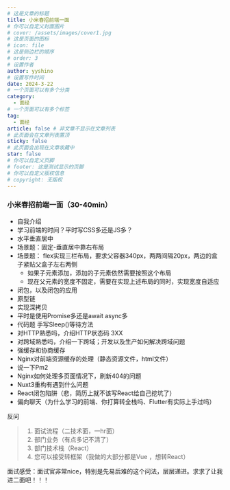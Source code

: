 ```yaml
---
# 这是文章的标题
title: 小米春招前端一面
# 你可以自定义封面图片
# cover: /assets/images/cover1.jpg
# 这是页面的图标
# icon: file
# 这是侧边栏的顺序
# order: 3
# 设置作者
author: yyshino
# 设置写作时间
date: 2024-3-22
# 一个页面可以有多个分类
category:
  - 面经
# 一个页面可以有多个标签
tag:
  - 面经
article: false # 非文章不显示在文章列表
# 此页面会在文章列表置顶
sticky: false
# 此页面会出现在文章收藏中
star: false
# 你可以自定义页脚
# footer: 这是测试显示的页脚
# 你可以自定义版权信息
# copyright: 无版权
---
```


### 小米春招前端一面（30-40min）



- 自我介绍
- 学习前端的时间？平时写CSS多还是JS多？
- 水平垂直居中
- 场景题：固定-垂直居中靠右布局
- 场景题： flex实现三栏布局，要求父容器340px，两两间隔20px，两边的盒子紧贴父盒子左右两侧 
  - 如果子元素添加，添加的子元素依然需要按照这个布局
  - 现在父元素的宽度不固定，需要在实现上述布局的同时，实现宽度自适应
- 闭包，以及闭包的应用
- 原型链
- 实现深拷贝
- 平时是使用Promise多还是await async多
- 代码题 手写Sleep()等待方法
- 对HTTP熟悉吗，介绍HTTP状态码 3XX
- 对跨域熟悉吗，介绍一下跨域；开发以及生产如何解决跨域问题
- 强缓存和协商缓存
- Nginx对前端资源缓存的处理（静态资源文件，html文件）
- 说一下Pm2
- Nginx如何处理多页面情况下，刷新404的问题
- Nuxt3重构有遇到什么问题
- React闭包陷阱（悲，简历上就不该写React给自己挖坑了）
- 偏向聊天（为什么学习的前端、你打算转全栈吗、Flutter有实际上手过吗）



反问

> 1. 面试流程（二技术面，一hr面）
> 2. 部门业务（有点多记不清了）
> 3. 部门技术栈（React）
> 4. 您可以接受转框架（我做的大部分都是Vue ，想转React）



面试感受：面试官非常nice，特别是先易后难的这个问法，层层递进。求求了让我进二面吧！！！